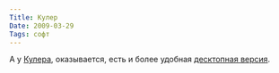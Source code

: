 ```yaml
---
Title: Кулер
Date: 2009-03-29
Tags: софт
---
```


А у [Кулера](http://kuler.adobe.com), оказывается, есть и более удобная [десктопная версия](http://www.adobe.com/go/kuler_air).